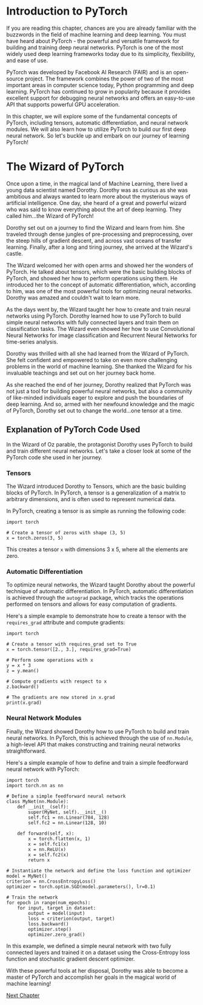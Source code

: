 # Introduction to PyTorch

If you are reading this chapter, chances are you are already familiar with the buzzwords in the field of machine learning and deep learning. You must have heard about PyTorch - the powerful and versatile framework for building and training deep neural networks. PyTorch is one of the most widely used deep learning frameworks today due to its simplicity, flexibility, and ease of use. 

PyTorch was developed by Facebook AI Research (FAIR) and is an open-source project. The framework combines the power of two of the most important areas in computer science today, Python programming and deep learning. PyTorch has continued to grow in popularity because it provides excellent support for debugging neural networks and offers an easy-to-use API that supports powerful GPU acceleration.

In this chapter, we will explore some of the fundamental concepts of PyTorch, including tensors, automatic differentiation, and neural network modules. We will also learn how to utilize PyTorch to build our first deep neural network. So let's buckle up and embark on our journey of learning PyTorch!
# The Wizard of PyTorch

Once upon a time, in the magical land of Machine Learning, there lived a young data scientist named Dorothy. Dorothy was as curious as she was ambitious and always wanted to learn more about the mysterious ways of artificial intelligence. One day, she heard of a great and powerful wizard who was said to know everything about the art of deep learning. They called him...the Wizard of PyTorch!

Dorothy set out on a journey to find the Wizard and learn from him. She traveled through dense jungles of pre-processing and preprocessing, over the steep hills of gradient descent, and across vast oceans of transfer learning. Finally, after a long and tiring journey, she arrived at the Wizard's castle.

The Wizard welcomed her with open arms and showed her the wonders of PyTorch. He talked about tensors, which were the basic building blocks of PyTorch, and showed her how to perform operations using them. He introduced her to the concept of automatic differentiation, which, according to him, was one of the most powerful tools for optimizing neural networks. Dorothy was amazed and couldn't wait to learn more.

As the days went by, the Wizard taught her how to create and train neural networks using PyTorch. Dorothy learned how to use PyTorch to build simple neural networks with fully connected layers and train them on classification tasks. The Wizard even showed her how to use Convolutional Neural Networks for image classification and Recurrent Neural Networks for time-series analysis.

Dorothy was thrilled with all she had learned from the Wizard of PyTorch. She felt confident and empowered to take on even more challenging problems in the world of machine learning. She thanked the Wizard for his invaluable teachings and set out on her journey back home.

As she reached the end of her journey, Dorothy realized that PyTorch was not just a tool for building powerful neural networks, but also a community of like-minded individuals eager to explore and push the boundaries of deep learning. And so, armed with her newfound knowledge and the magic of PyTorch, Dorothy set out to change the world...one tensor at a time.
## Explanation of PyTorch Code Used

In the Wizard of Oz parable, the protagonist Dorothy uses PyTorch to build and train different neural networks. Let's take a closer look at some of the PyTorch code she used in her journey.

### Tensors

The Wizard introduced Dorothy to Tensors, which are the basic building blocks of PyTorch. In PyTorch, a tensor is a generalization of a matrix to arbitrary dimensions, and is often used to represent numerical data. 

In PyTorch, creating a tensor is as simple as running the following code:

```
import torch

# Create a tensor of zeros with shape (3, 5)
x = torch.zeros(3, 5)
```

This creates a tensor `x` with dimensions 3 x 5, where all the elements are zero.

### Automatic Differentiation

To optimize neural networks, the Wizard taught Dorothy about the powerful technique of automatic differentiation. In PyTorch, automatic differentiation is achieved through the `autograd` package, which tracks the operations performed on tensors and allows for easy computation of gradients.

Here's a simple example to demonstrate how to create a tensor with the `requires_grad` attribute and compute gradients:

```
import torch

# Create a tensor with requires_grad set to True
x = torch.tensor([2., 3.], requires_grad=True)

# Perform some operations with x
y = x * 3
z = y.mean()

# Compute gradients with respect to x
z.backward()

# The gradients are now stored in x.grad
print(x.grad)
```

### Neural Network Modules

Finally, the Wizard showed Dorothy how to use PyTorch to build and train neural networks. In PyTorch, this is achieved through the use of `nn.Module`, a high-level API that makes constructing and training neural networks straightforward. 

Here's a simple example of how to define and train a simple feedforward neural network with PyTorch:

```
import torch
import torch.nn as nn

# Define a simple feedforward neural network
class MyNet(nn.Module):
    def __init__(self):
        super(MyNet, self).__init__()
        self.fc1 = nn.Linear(784, 128)
        self.fc2 = nn.Linear(128, 10)

    def forward(self, x):
        x = torch.flatten(x, 1)
        x = self.fc1(x)
        x = nn.ReLU(x)
        x = self.fc2(x)
        return x

# Instantiate the network and define the loss function and optimizer
model = MyNet()
criterion = nn.CrossEntropyLoss()
optimizer = torch.optim.SGD(model.parameters(), lr=0.1)

# Train the network
for epoch in range(num_epochs):
    for input, target in dataset:
        output = model(input)
        loss = criterion(output, target)
        loss.backward()
        optimizer.step()
        optimizer.zero_grad()
```

In this example, we defined a simple neural network with two fully connected layers and trained it on a dataset using the Cross-Entropy loss function and stochastic gradient descent optimizer.

With these powerful tools at her disposal, Dorothy was able to become a master of PyTorch and accomplish her goals in the magical world of machine learning!


[Next Chapter](02_Chapter02.md)